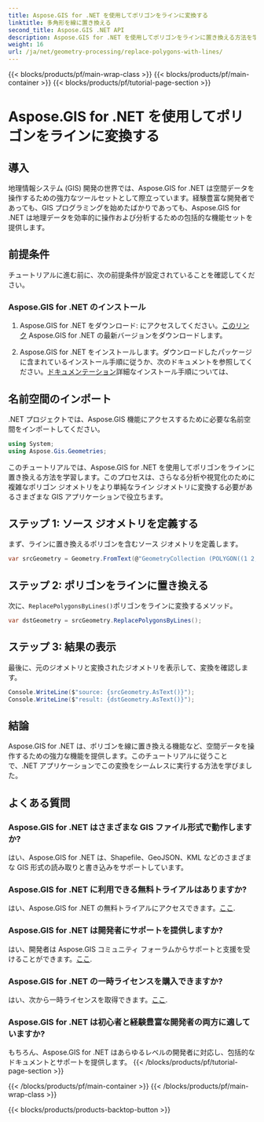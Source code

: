 ```yaml
---
title: Aspose.GIS for .NET を使用してポリゴンをラインに変換する
linktitle: 多角形を線に置き換える
second_title: Aspose.GIS .NET API
description: Aspose.GIS for .NET を使用してポリゴンをラインに置き換える方法を学びます。 GIS データ操作スキルを簡単に向上させます。
weight: 16
url: /ja/net/geometry-processing/replace-polygons-with-lines/
---
```


{{< blocks/products/pf/main-wrap-class >}}
{{< blocks/products/pf/main-container >}}
{{< blocks/products/pf/tutorial-page-section >}}

# Aspose.GIS for .NET を使用してポリゴンをラインに変換する

## 導入
地理情報システム (GIS) 開発の世界では、Aspose.GIS for .NET は空間データを操作するための強力なツールセットとして際立っています。経験豊富な開発者であっても、GIS プログラミングを始めたばかりであっても、Aspose.GIS for .NET は地理データを効率的に操作および分析するための包括的な機能セットを提供します。
## 前提条件
チュートリアルに進む前に、次の前提条件が設定されていることを確認してください。
### Aspose.GIS for .NET のインストール
1.  Aspose.GIS for .NET をダウンロード: にアクセスしてください。[このリンク](https://releases.aspose.com/gis/net/) Aspose.GIS for .NET の最新バージョンをダウンロードします。
   
2.  Aspose.GIS for .NET をインストールします。ダウンロードしたパッケージに含まれているインストール手順に従うか、次のドキュメントを参照してください。[ドキュメンテーション](https://reference.aspose.com/gis/net/)詳細なインストール手順については、

## 名前空間のインポート
.NET プロジェクトでは、Aspose.GIS 機能にアクセスするために必要な名前空間をインポートしてください。
```csharp
using System;
using Aspose.Gis.Geometries;
```

このチュートリアルでは、Aspose.GIS for .NET を使用してポリゴンをラインに置き換える方法を学習します。このプロセスは、さらなる分析や視覚化のために複雑なポリゴン ジオメトリをより単純なライン ジオメトリに変換する必要があるさまざまな GIS アプリケーションで役立ちます。
## ステップ 1: ソース ジオメトリを定義する
まず、ラインに置き換えるポリゴンを含むソース ジオメトリを定義します。
```csharp
var srcGeometry = Geometry.FromText(@"GeometryCollection (POLYGON((1 2, 1 4, 3 4, 3 2)), Point (5 1))");
```
## ステップ 2: ポリゴンをラインに置き換える
次に、`ReplacePolygonsByLines()`ポリゴンをラインに変換するメソッド。
```csharp
var dstGeometry = srcGeometry.ReplacePolygonsByLines();
```
## ステップ 3: 結果の表示
最後に、元のジオメトリと変換されたジオメトリを表示して、変換を確認します。
```csharp
Console.WriteLine($"source: {srcGeometry.AsText()}");
Console.WriteLine($"result: {dstGeometry.AsText()}");
```

## 結論
Aspose.GIS for .NET は、ポリゴンを線に置き換える機能など、空間データを操作するための強力な機能を提供します。このチュートリアルに従うことで、.NET アプリケーションでこの変換をシームレスに実行する方法を学びました。
## よくある質問
### Aspose.GIS for .NET はさまざまな GIS ファイル形式で動作しますか?
はい、Aspose.GIS for .NET は、Shapefile、GeoJSON、KML などのさまざまな GIS 形式の読み取りと書き込みをサポートしています。
### Aspose.GIS for .NET に利用できる無料トライアルはありますか?
はい、Aspose.GIS for .NET の無料トライアルにアクセスできます。[ここ](https://releases.aspose.com/).
### Aspose.GIS for .NET は開発者にサポートを提供しますか?
はい、開発者は Aspose.GIS コミュニティ フォーラムからサポートと支援を受けることができます。[ここ](https://forum.aspose.com/c/gis/33).
### Aspose.GIS for .NET の一時ライセンスを購入できますか?
はい、次から一時ライセンスを取得できます。[ここ](https://purchase.aspose.com/temporary-license/).
### Aspose.GIS for .NET は初心者と経験豊富な開発者の両方に適していますか?
もちろん、Aspose.GIS for .NET はあらゆるレベルの開発者に対応し、包括的なドキュメントとサポートを提供します。
{{< /blocks/products/pf/tutorial-page-section >}}

{{< /blocks/products/pf/main-container >}}
{{< /blocks/products/pf/main-wrap-class >}}

{{< blocks/products/products-backtop-button >}}
